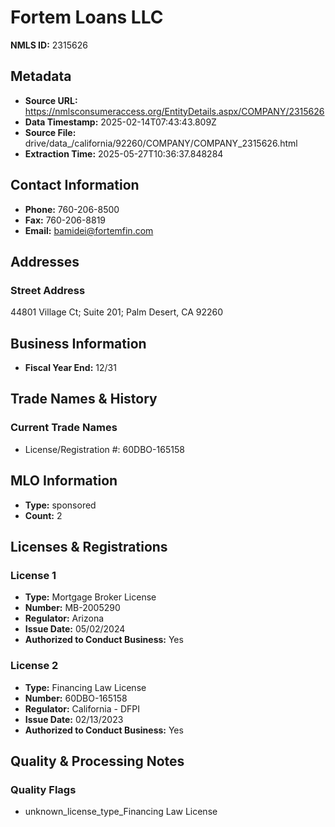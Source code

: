 # Fortem Loans LLC

**NMLS ID:** 2315626

## Metadata
- **Source URL:** https://nmlsconsumeraccess.org/EntityDetails.aspx/COMPANY/2315626
- **Data Timestamp:** 2025-02-14T07:43:43.809Z
- **Source File:** drive/data_/california/92260/COMPANY/COMPANY_2315626.html
- **Extraction Time:** 2025-05-27T10:36:37.848284

## Contact Information
- **Phone:** 760-206-8500
- **Fax:** 760-206-8819
- **Email:** bamidei@fortemfin.com

## Addresses
### Street Address
44801 Village Ct; Suite 201; Palm Desert, CA 92260

## Business Information
- **Fiscal Year End:** 12/31

## Trade Names & History
### Current Trade Names
- License/Registration #: 60DBO-165158

## MLO Information
- **Type:** sponsored
- **Count:** 2

## Licenses & Registrations

### License 1
- **Type:** Mortgage Broker License
- **Number:** MB-2005290
- **Regulator:** Arizona
- **Issue Date:** 05/02/2024
- **Authorized to Conduct Business:** Yes

### License 2
- **Type:** Financing Law License
- **Number:** 60DBO-165158
- **Regulator:** California - DFPI
- **Issue Date:** 02/13/2023
- **Authorized to Conduct Business:** Yes

## Quality & Processing Notes
### Quality Flags
- unknown_license_type_Financing Law License

